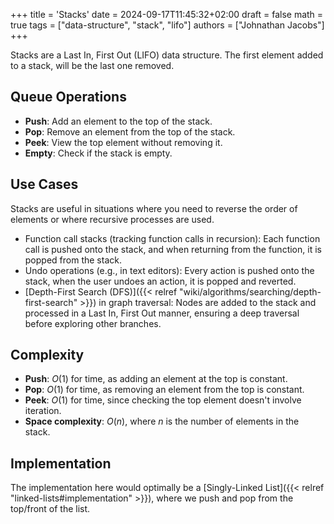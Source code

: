 +++
title = 'Stacks'
date = 2024-09-17T11:45:32+02:00
draft = false
math = true
tags = ["data-structure", "stack", "lifo"]
authors = ["Johnathan Jacobs"]
+++

Stacks are a Last In, First Out (LIFO) data structure.
The first element added to a stack, will be the last one removed.

## Queue Operations

- **Push**: Add an element to the top of the stack.
- **Pop**: Remove an element from the top of the stack.
- **Peek**: View the top element without removing it.
- **Empty**: Check if the stack is empty.

## Use Cases

Stacks are useful in situations where you need to reverse the order of elements
or where recursive processes are used.

- Function call stacks (tracking function calls in recursion): Each function call
  is pushed onto the stack, and when returning from the function, it is popped
  from the stack.
- Undo operations (e.g., in text editors): Every action is pushed onto the stack,
  when the user undoes an action, it is popped and reverted.
- [Depth-First Search (DFS)]({{< relref "wiki/algorithms/searching/depth-first-search" >}}) in graph traversal:
  Nodes are added to the stack and processed in a Last In, First Out manner, ensuring
  a deep traversal before exploring other branches.

## Complexity

- **Push**: $O(1)$ for time, as adding an element at the top is constant.
- **Pop**: $O(1)$ for time, as removing an element from the top is constant.
- **Peek**: $O(1)$ for time, since checking the top element doesn't involve iteration.
- **Space complexity**: $O(n)$, where $n$ is the number of elements in the stack.

## Implementation

The implementation here would optimally be a [Singly-Linked List]({{< relref "linked-lists#implementation" >}}),
where we push and pop from the top/front of the list.
